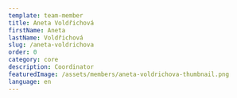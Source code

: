 ```yaml
---
template: team-member
title: Aneta Voldřichová
firstName: Aneta
lastName: Voldřichová
slug: /aneta-voldrichova
order: 0
category: core
description: Coordinator
featuredImage: /assets/members/aneta-voldrichova-thumbnail.png
language: en
---
```




